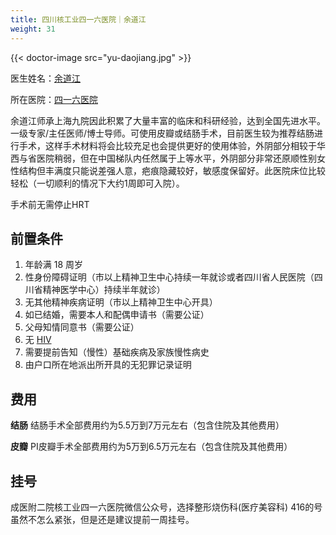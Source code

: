 ```yaml
---
title: 四川核工业四一六医院｜余道江
weight: 31
---
```


{{< doctor-image src="yu-daojiang.jpg" >}}

医生姓名：[余道江](https://www.416h.com/main/teamread/3003.htmll)

所在医院：[四一六医院](https://www.amap.com/place/B001C8N16H)

余道江师承上海九院因此积累了大量丰富的临床和科研经验，达到全国先进水平。一级专家/主任医师/博士导师。可使用皮瓣或结肠手术，目前医生较为推荐结肠进行手术，这样手术材料将会比较充足也会提供更好的使用体验，外阴部分相较于华西与省医院稍弱，但在中国梯队内任然属于上等水平，外阴部分非常还原顺性别女性结构但丰满度只能说差强人意，疤痕隐藏较好，敏感度保留好。此医院床位比较轻松（一切顺利的情况下大约1周即可入院）。


手术前无需停止HRT


## 前置条件

1. 年龄满 18 周岁
2. 性身份障碍证明（市以上精神卫生中心持续一年就诊或者四川省人民医院（四川省精神医学中心）持续半年就诊）
3. 无其他精神疾病证明（市以上精神卫生中心开具）
4. 如已结婚，需要本人和配偶申请书（需要公证）
5. 父母知情同意书（需要公证）
6. 无 [HIV](https://zh.wikipedia.org/zh-cn/HIV)
7. 需要提前告知（慢性）基础疾病及家族慢性病史
8. 由户口所在地派出所开具的无犯罪记录证明


## 费用

**结肠**
结肠手术全部费用约为5.5万到7万元左右（包含住院及其他费用）

**皮瓣**
PI皮瓣手术全部费用约为5万到6.5万元左右（包含住院及其他费用）


## 挂号

  成医附二院核工业四一六医院微信公众号，选择整形烧伤科(医疗美容科)
   416的号虽然不怎么紧张，但是还是建议提前一周挂号。
